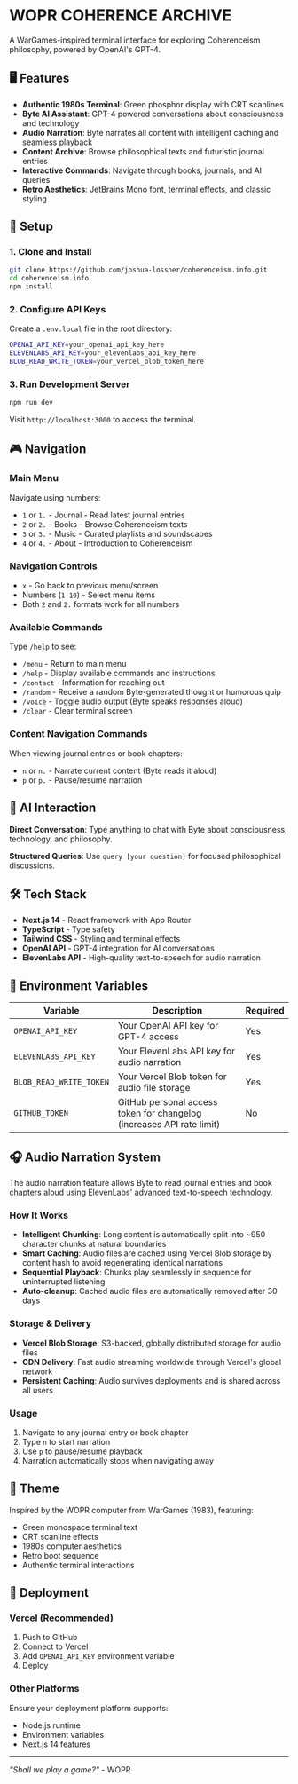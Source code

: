# WOPR COHERENCE ARCHIVE

A WarGames-inspired terminal interface for exploring Coherenceism philosophy, powered by OpenAI's GPT-4.

## 🖥️ Features

- **Authentic 1980s Terminal**: Green phosphor display with CRT scanlines
- **Byte AI Assistant**: GPT-4 powered conversations about consciousness and technology
- **Audio Narration**: Byte narrates all content with intelligent caching and seamless playback
- **Content Archive**: Browse philosophical texts and futuristic journal entries
- **Interactive Commands**: Navigate through books, journals, and AI queries
- **Retro Aesthetics**: JetBrains Mono font, terminal effects, and classic styling

## 🚀 Setup

### 1. Clone and Install
```bash
git clone https://github.com/joshua-lossner/coherenceism.info.git
cd coherenceism.info
npm install
```

### 2. Configure API Keys
Create a `.env.local` file in the root directory:
```bash
OPENAI_API_KEY=your_openai_api_key_here
ELEVENLABS_API_KEY=your_elevenlabs_api_key_here
BLOB_READ_WRITE_TOKEN=your_vercel_blob_token_here
```

### 3. Run Development Server
```bash
npm run dev
```

Visit `http://localhost:3000` to access the terminal.

## 🎮 Navigation

### Main Menu
Navigate using numbers:
- `1` or `1.` - Journal - Read latest journal entries
- `2` or `2.` - Books - Browse Coherenceism texts
- `3` or `3.` - Music - Curated playlists and soundscapes
- `4` or `4.` - About - Introduction to Coherenceism

### Navigation Controls
- `x` - Go back to previous menu/screen
- Numbers (`1-10`) - Select menu items
- Both `2` and `2.` formats work for all numbers

### Available Commands
Type `/help` to see:
- `/menu` - Return to main menu
- `/help` - Display available commands and instructions
- `/contact` - Information for reaching out
- `/random` - Receive a random Byte-generated thought or humorous quip
- `/voice` - Toggle audio output (Byte speaks responses aloud)
- `/clear` - Clear terminal screen

### Content Navigation Commands
When viewing journal entries or book chapters:
- `n` or `n.` - Narrate current content (Byte reads it aloud)
- `p` or `p.` - Pause/resume narration

## 🤖 AI Interaction

**Direct Conversation**: Type anything to chat with Byte about consciousness, technology, and philosophy.

**Structured Queries**: Use `query [your question]` for focused philosophical discussions.

## 🛠️ Tech Stack

- **Next.js 14** - React framework with App Router
- **TypeScript** - Type safety
- **Tailwind CSS** - Styling and terminal effects
- **OpenAI API** - GPT-4 integration for AI conversations
- **ElevenLabs API** - High-quality text-to-speech for audio narration

## 📝 Environment Variables

| Variable | Description | Required |
|----------|-------------|----------|
| `OPENAI_API_KEY` | Your OpenAI API key for GPT-4 access | Yes |
| `ELEVENLABS_API_KEY` | Your ElevenLabs API key for audio narration | Yes |
| `BLOB_READ_WRITE_TOKEN` | Your Vercel Blob token for audio file storage | Yes |
| `GITHUB_TOKEN` | GitHub personal access token for changelog (increases API rate limit) | No |

## 🎧 Audio Narration System

The audio narration feature allows Byte to read journal entries and book chapters aloud using ElevenLabs' advanced text-to-speech technology.

### How It Works
- **Intelligent Chunking**: Long content is automatically split into ~950 character chunks at natural boundaries
- **Smart Caching**: Audio files are cached using Vercel Blob storage by content hash to avoid regenerating identical narrations
- **Sequential Playback**: Chunks play seamlessly in sequence for uninterrupted listening
- **Auto-cleanup**: Cached audio files are automatically removed after 30 days

### Storage & Delivery
- **Vercel Blob Storage**: S3-backed, globally distributed storage for audio files
- **CDN Delivery**: Fast audio streaming worldwide through Vercel's global network
- **Persistent Caching**: Audio survives deployments and is shared across all users

### Usage
1. Navigate to any journal entry or book chapter
2. Type `n` to start narration
3. Use `p` to pause/resume playback
4. Narration automatically stops when navigating away

## 🎨 Theme

Inspired by the WOPR computer from WarGames (1983), featuring:
- Green monospace terminal text
- CRT scanline effects
- 1980s computer aesthetics
- Retro boot sequence
- Authentic terminal interactions

## 🚢 Deployment

### Vercel (Recommended)
1. Push to GitHub
2. Connect to Vercel
3. Add `OPENAI_API_KEY` environment variable
4. Deploy

### Other Platforms
Ensure your deployment platform supports:
- Node.js runtime
- Environment variables
- Next.js 14 features

---

*"Shall we play a game?"* - WOPR 